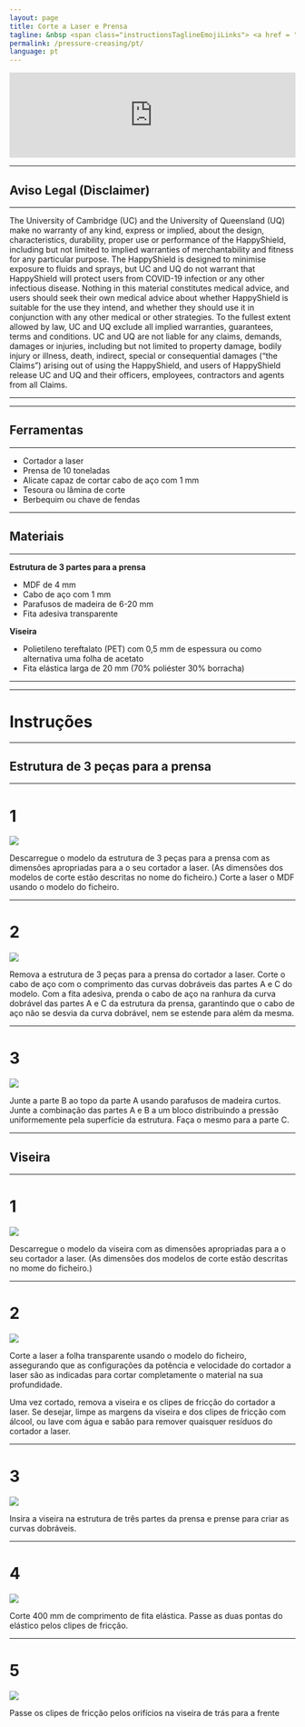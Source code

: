 ```yaml
---
layout: page
title: Corte a Laser e Prensa
tagline: &nbsp <span class="instructionsTaglineEmojiLinks"> <a href = "https://youtu.be/IPKiPi-Tne8"><i class="em em-video_camera" aria-role="presentation" aria-label="VIDEO CAMERA"></i></a> <a href = "https://github.com/HappyShield/HappyShield/tree/master/Templates/LaserCutAndPressureCreasing" ><i class="em em-triangular_ruler" aria-role="presentation" aria-label="TRIANGULAR RULER"></i></a></span>
permalink: /pressure-creasing/pt/
language: pt
---
```


<script src="https://snapwidget.com/js/snapwidget.js"></script>
<iframe src="https://snapwidget.com/embed/810066" class="snapwidget-widget" allowtransparency="true" frameborder="0" scrolling="no" style="border:none; overflow:hidden;  width:100%; "></iframe>

---

## Aviso Legal (Disclaimer)

---

The University of Cambridge (UC) and the University of Queensland (UQ) make no warranty of any kind, express or implied, about the design, characteristics, durability, proper use or performance of the HappyShield, including but not limited to implied warranties of merchantability and fitness for any particular purpose. The HappyShield is designed to minimise exposure to fluids and sprays, but UC and UQ do not warrant that HappyShield will protect users from COVID-19 infection or any other infectious disease. Nothing in this material constitutes medical advice, and users should seek their own medical advice about whether HappyShield is suitable for the use they intend, and whether they should use it in conjunction with any other medical or other strategies. To the fullest extent allowed by law, UC and UQ exclude all implied warranties, guarantees, terms and conditions. UC and UQ are not liable for any claims, demands, damages or injuries, including but not limited to property damage, bodily injury or illness, death, indirect, special or consequential damages (“the Claims”) arising out of using the HappyShield, and users of HappyShield release UC and UQ and their officers, employees, contractors and agents from all Claims.

---

--- 

## Ferramentas

---

* Cortador a laser
* Prensa de 10 toneladas
* Alicate capaz de cortar cabo de aço com 1 mm
* Tesoura ou lâmina de corte
* Berbequim ou chave de fendas

---

## Materiais

---

**Estrutura de 3 partes para a prensa**

* MDF de 4 mm
* Cabo de aço com 1 mm   
* Parafusos de madeira de 6-20 mm
* Fita adesiva transparente

**Viseira**

* Polietileno tereftalato (PET) com 0,5 mm de espessura ou como alternativa uma folha de acetato
* Fita elástica larga de 20 mm (70% poliéster 30% borracha)

---

---

# Instruções

---

## Estrutura de 3 peças para a prensa

---

# 1 	

![](./Assets/Output/Steps/01.jpg)

Descarregue o modelo da estrutura de 3 peças para a prensa com as dimensões apropriadas para a o seu cortador a laser. (As dimensões dos modelos de corte estão descritas no nome do ficheiro.) Corte a laser o MDF usando o modelo do ficheiro.

---

# 2

![](./Assets/Output/Steps/02.jpg)

Remova a estrutura de 3 peças para a prensa do cortador a laser. Corte o cabo de aço com o comprimento das curvas dobráveis das partes A e C do modelo.
Com a fita adesiva, prenda o cabo de aço na ranhura da curva dobrável das partes A e C da estrutura da prensa, garantindo que o cabo de aço não se desvia da curva dobrável, nem se estende para além da mesma. 

---

# 3

![](./Assets/Output/Steps/03.jpg)

Junte a parte B ao topo da parte A usando parafusos de madeira curtos. Junte a combinação das partes A e B a um bloco distribuindo a pressão uniformemente pela superfície da estrutura. Faça o mesmo para a parte C.

--- 

## Viseira

---

# 1

![](./Assets/Output/Steps/04.jpg)

Descarregue o modelo da viseira com as dimensões apropriadas para a o seu cortador a laser. (As dimensões dos modelos de corte estão descritas no mome do ficheiro.)

---

# 2	

![](./Assets/Output/Steps/05.jpg)

Corte a laser a folha transparente usando o modelo do ficheiro, assegurando que as configurações da potência e velocidade do cortador a laser são as indicadas para cortar completamente o material na sua profundidade. 

Uma vez cortado, remova a viseira e os clipes de fricção do cortador a laser. Se desejar, limpe as margens da viseira e dos clipes de fricção com álcool, ou lave com água e sabão para remover quaisquer resíduos do cortador a laser. 

--- 

# 3

![](./Assets/Output/Steps/06.jpg)

Insira a viseira na estrutura de três partes da prensa e prense para criar as curvas dobráveis. 

---

# 4	

![](./Assets/Output/Steps/07.jpg)

Corte 400 mm de comprimento de fita elástica. Passe as duas pontas do elástico pelos clipes de fricção.

---

# 5	

![](./Assets/Output/Steps/08.jpg)

Passe os clipes de fricção pelos orifícios na viseira de trás para a frente 

